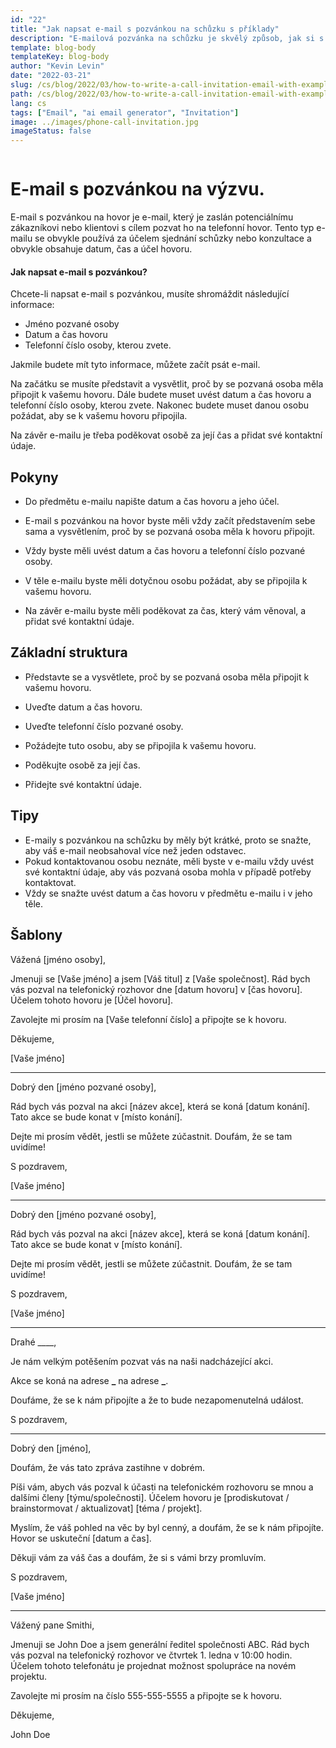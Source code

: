 ```yaml
---
id: "22"
title: "Jak napsat e-mail s pozvánkou na schůzku s příklady"
description: "E-mailová pozvánka na schůzku je skvělý způsob, jak si s potenciálním zákazníkem nebo klientem domluvit schůzku nebo konzultaci."
template: blog-body
templateKey: blog-body
author: "Kevin Levin"
date: "2022-03-21"
slug: /cs/blog/2022/03/how-to-write-a-call-invitation-email-with-examples
path: /cs/blog/2022/03/how-to-write-a-call-invitation-email-with-examples
lang: cs
tags: ["Email", "ai email generator", "Invitation"]
image: ../images/phone-call-invitation.jpg
imageStatus: false
---
```


```toc

```

# E-mail s pozvánkou na výzvu.

E-mail s pozvánkou na hovor je e-mail, který je zaslán potenciálnímu zákazníkovi nebo klientovi s cílem pozvat ho na telefonní hovor. Tento typ e-mailu se obvykle používá za účelem sjednání schůzky nebo konzultace a obvykle obsahuje datum, čas a účel hovoru.

#### Jak napsat e-mail s pozvánkou?

Chcete-li napsat e-mail s pozvánkou, musíte shromáždit následující informace:

- Jméno pozvané osoby
- Datum a čas hovoru
- Telefonní číslo osoby, kterou zvete.

Jakmile budete mít tyto informace, můžete začít psát e-mail.

Na začátku se musíte představit a vysvětlit, proč by se pozvaná osoba měla připojit k vašemu hovoru. Dále budete muset uvést datum a čas hovoru a telefonní číslo osoby, kterou zvete. Nakonec budete muset danou osobu požádat, aby se k vašemu hovoru připojila.

Na závěr e-mailu je třeba poděkovat osobě za její čas a přidat své kontaktní údaje.

## Pokyny

- Do předmětu e-mailu napište datum a čas hovoru a jeho účel.

- E-mail s pozvánkou na hovor byste měli vždy začít představením sebe sama a vysvětlením, proč by se pozvaná osoba měla k hovoru připojit.

- Vždy byste měli uvést datum a čas hovoru a telefonní číslo pozvané osoby.

- V těle e-mailu byste měli dotyčnou osobu požádat, aby se připojila k vašemu hovoru.

- Na závěr e-mailu byste měli poděkovat za čas, který vám věnoval, a přidat své kontaktní údaje.

## Základní struktura

- Představte se a vysvětlete, proč by se pozvaná osoba měla připojit k vašemu hovoru.

- Uveďte datum a čas hovoru.

- Uveďte telefonní číslo pozvané osoby.

- Požádejte tuto osobu, aby se připojila k vašemu hovoru.

- Poděkujte osobě za její čas.

- Přidejte své kontaktní údaje.

## Tipy

- E-maily s pozvánkou na schůzku by měly být krátké, proto se snažte, aby váš e-mail neobsahoval více než jeden odstavec.
- Pokud kontaktovanou osobu neznáte, měli byste v e-mailu vždy uvést své kontaktní údaje, aby vás pozvaná osoba mohla v případě potřeby kontaktovat.
- Vždy se snažte uvést datum a čas hovoru v předmětu e-mailu i v jeho těle.

## Šablony

Vážená [jméno osoby],

Jmenuji se [Vaše jméno] a jsem [Váš titul] z [Vaše společnost]. Rád bych vás pozval na telefonický rozhovor dne [datum hovoru] v [čas hovoru]. Účelem tohoto hovoru je [Účel hovoru].

Zavolejte mi prosím na [Vaše telefonní číslo] a připojte se k hovoru.

Děkujeme,

[Vaše jméno]

---

Dobrý den [jméno pozvané osoby],

Rád bych vás pozval na akci [název akce], která se koná [datum konání]. Tato akce se bude konat v [místo konání].

Dejte mi prosím vědět, jestli se můžete zúčastnit. Doufám, že se tam uvidíme!

S pozdravem,

[Vaše jméno]

---

Dobrý den [jméno pozvané osoby],

Rád bych vás pozval na akci [název akce], která se koná [datum konání]. Tato akce se bude konat v [místo konání].

Dejte mi prosím vědět, jestli se můžete zúčastnit. Doufám, že se tam uvidíme!

S pozdravem,

[Vaše jméno]

---

Drahé \_\_\_\_,

Je nám velkým potěšením pozvat vás na naši nadcházející akci.

Akce se koná na adrese **\_** na adrese **\_**.

Doufáme, že se k nám připojíte a že to bude nezapomenutelná událost.

S pozdravem,

---

Dobrý den [jméno],

Doufám, že vás tato zpráva zastihne v dobrém.

Píši vám, abych vás pozval k účasti na telefonickém rozhovoru se mnou a dalšími členy [týmu/společnosti]. Účelem hovoru je [prodiskutovat / brainstormovat / aktualizovat] [téma / projekt].

Myslím, že váš pohled na věc by byl cenný, a doufám, že se k nám připojíte. Hovor se uskuteční [datum a čas].

Děkuji vám za váš čas a doufám, že si s vámi brzy promluvím.

S pozdravem,

[Vaše jméno]

---

Vážený pane Smithi,

Jmenuji se John Doe a jsem generální ředitel společnosti ABC. Rád bych vás pozval na telefonický rozhovor ve čtvrtek 1. ledna v 10:00 hodin. Účelem tohoto telefonátu je projednat možnost spolupráce na novém projektu.

Zavolejte mi prosím na číslo 555-555-5555 a připojte se k hovoru.

Děkujeme,

John Doe
